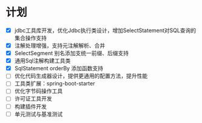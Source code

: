 # 计划

- [x] jdbc工具库开发，优化Jdbc执行类设计，增加SelectStatement对SQL查询的集合操作支持
- [x] 注解处理增强，支持元注解解析、合并
- [x] SelectSegment 别名添加支统一前缀、后缀支持
- [x] 通用Sql注解构建工具类
- [x] SqlStatement orderBy 添加函数支持
- [ ] 优化代码生成器设计，提供更通用的配置方法，提升性能
- [ ] 工具类扩展：spring-boot-starter
- [ ] 优化字节码操作工具
- [ ] 许可证工具开发
- [ ] 构建插件开发
- [ ] 单元测试与基准测试
